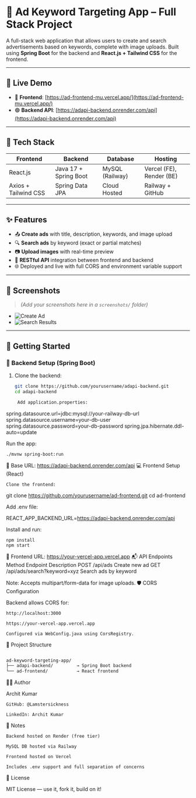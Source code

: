 # 🎯 Ad Keyword Targeting App – Full Stack Project

A full-stack web application that allows users to create and search advertisements based on keywords, complete with image uploads. Built using **Spring Boot** for the backend and **React.js + Tailwind CSS** for the frontend.

---

## 🔗 Live Demo

- 🔵 **Frontend**: [https://ad-frontend-mu.vercel.app/](https://ad-frontend-mu.vercel.app/)
- 🟢 **Backend API**: [https://adapi-backend.onrender.com/api](https://adapi-backend.onrender.com/api)

---

## 🧰 Tech Stack

| Frontend            | Backend             | Database          | Hosting           |
|---------------------|---------------------|-------------------|-------------------|
| React.js            | Java 17 + Spring Boot | MySQL (Railway)   | Vercel (FE), Render (BE) |
| Axios + Tailwind CSS| Spring Data JPA     | Cloud Hosted      | Railway + GitHub  |

---

## ✨ Features

- 📤 **Create ads** with title, description, keywords, and image upload
- 🔍 **Search ads** by keyword (exact or partial matches)
- 📷 **Upload images** with real-time preview
- 🔗 **RESTful API** integration between frontend and backend
- 🌐 Deployed and live with full CORS and environment variable support

---

## 📸 Screenshots

> _(Add your screenshots here in a `screenshots/` folder)_

- ![Create Ad](screenshots/create-ad.png)
- ![Search Results](screenshots/search-results.png)

---

## 🚀 Getting Started

### 🔧 Backend Setup (Spring Boot)

1. Clone the backend:
   ```bash
   git clone https://github.com/yourusername/adapi-backend.git
   cd adapi-backend

    Add application.properties:

spring.datasource.url=jdbc:mysql://your-railway-db-url
spring.datasource.username=your-db-user
spring.datasource.password=your-db-password
spring.jpa.hibernate.ddl-auto=update

Run the app:

    ./mvnw spring-boot:run

📍 Base URL: https://adapi-backend.onrender.com/api
💻 Frontend Setup (React)

    Clone the frontend:

git clone https://github.com/yourusername/ad-frontend.git
cd ad-frontend

Add .env file:

REACT_APP_BACKEND_URL=https://adapi-backend.onrender.com/api

Install and run:

    npm install
    npm start

📍 Frontend URL: https://your-vercel-app.vercel.app
📬 API Endpoints
Method	Endpoint	Description
POST	/api/ads	Create new ad
GET	/api/ads/search?keyword=xyz	Search ads by keyword

Note: Accepts multipart/form-data for image uploads.
🛡️ CORS Configuration

Backend allows CORS for:

    http://localhost:3000

    https://your-vercel-app.vercel.app

    Configured via WebConfig.java using CorsRegistry.

🧠 Project Structure
```bash

ad-keyword-targeting-app/
├── adapi-backend/         → Spring Boot backend
└── ad-frontend/           → React frontend
```
🧑‍💻 Author

Archit Kumar

    GitHub: @Lamstersickness

    LinkedIn: Archit Kumar

📌 Notes

    Backend hosted on Render (free tier)

    MySQL DB hosted via Railway

    Frontend hosted on Vercel

    Includes .env support and full separation of concerns

📄 License

MIT License — use it, fork it, build on it!
